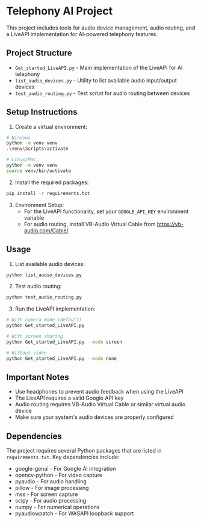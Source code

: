 # Telephony AI Project

This project includes tools for audio device management, audio routing, and a LiveAPI implementation for AI-powered telephony features.

## Project Structure

- `Get_started_LiveAPI.py` - Main implementation of the LiveAPI for AI telephony
- `list_audio_devices.py` - Utility to list available audio input/output devices
- `test_audio_routing.py` - Test script for audio routing between devices

## Setup Instructions

1. Create a virtual environment:
```bash
# Windows
python -m venv venv
.\venv\Scripts\activate

# Linux/Mac
python -m venv venv
source venv/bin/activate
```

2. Install the required packages:
```bash
pip install -r requirements.txt
```

3. Environment Setup:
   - For the LiveAPI functionality, set your `GOOGLE_API_KEY` environment variable
   - For audio routing, install VB-Audio Virtual Cable from https://vb-audio.com/Cable/

## Usage

1. List available audio devices:
```bash
python list_audio_devices.py
```

2. Test audio routing:
```bash
python test_audio_routing.py
```

3. Run the LiveAPI implementation:
```bash
# With camera mode (default)
python Get_started_LiveAPI.py

# With screen sharing
python Get_started_LiveAPI.py --mode screen

# Without video
python Get_started_LiveAPI.py --mode none
```

## Important Notes

- Use headphones to prevent audio feedback when using the LiveAPI
- The LiveAPI requires a valid Google API key
- Audio routing requires VB-Audio Virtual Cable or similar virtual audio device
- Make sure your system's audio devices are properly configured

## Dependencies

The project requires several Python packages that are listed in `requirements.txt`. Key dependencies include:
- google-genai - For Google AI integration
- opencv-python - For video capture
- pyaudio - For audio handling
- pillow - For image processing
- mss - For screen capture
- scipy - For audio processing
- numpy - For numerical operations
- pyaudiowpatch - For WASAPI loopback support
